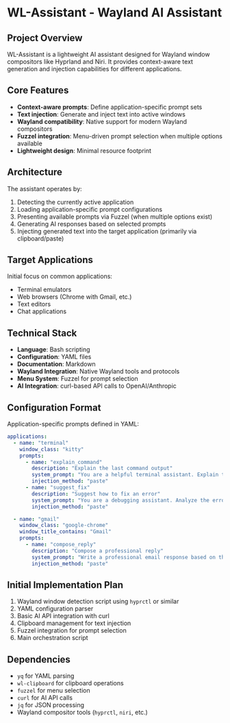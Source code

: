 # WL-Assistant - Wayland AI Assistant

## Project Overview

WL-Assistant is a lightweight AI assistant designed for Wayland window compositors like Hyprland and Niri. It provides context-aware text generation and injection capabilities for different applications.

## Core Features

- **Context-aware prompts**: Define application-specific prompt sets
- **Text injection**: Generate and inject text into active windows
- **Wayland compatibility**: Native support for modern Wayland compositors
- **Fuzzel integration**: Menu-driven prompt selection when multiple options available
- **Lightweight design**: Minimal resource footprint

## Architecture

The assistant operates by:
1. Detecting the currently active application
2. Loading application-specific prompt configurations
3. Presenting available prompts via Fuzzel (when multiple options exist)
4. Generating AI responses based on selected prompts
5. Injecting generated text into the target application (primarily via clipboard/paste)

## Target Applications

Initial focus on common applications:
- Terminal emulators
- Web browsers (Chrome with Gmail, etc.)
- Text editors
- Chat applications

## Technical Stack

- **Language**: Bash scripting
- **Configuration**: YAML files
- **Documentation**: Markdown
- **Wayland Integration**: Native Wayland tools and protocols
- **Menu System**: Fuzzel for prompt selection
- **AI Integration**: curl-based API calls to OpenAI/Anthropic

## Configuration Format

Application-specific prompts defined in YAML:

```yaml
applications:
  - name: "terminal"
    window_class: "kitty"
    prompts:
      - name: "explain_command"
        description: "Explain the last command output"
        system_prompt: "You are a helpful terminal assistant. Explain the command output in simple terms."
        injection_method: "paste"
      - name: "suggest_fix"
        description: "Suggest how to fix an error"
        system_prompt: "You are a debugging assistant. Analyze the error and suggest solutions."
        injection_method: "paste"

  - name: "gmail"
    window_class: "google-chrome"
    window_title_contains: "Gmail"
    prompts:
      - name: "compose_reply"
        description: "Compose a professional reply"
        system_prompt: "Write a professional email response based on the context."
        injection_method: "paste"
```

## Initial Implementation Plan

1. Wayland window detection script using `hyprctl` or similar
2. YAML configuration parser
3. Basic AI API integration with curl
4. Clipboard management for text injection
5. Fuzzel integration for prompt selection
6. Main orchestration script

## Dependencies

- `yq` for YAML parsing
- `wl-clipboard` for clipboard operations
- `fuzzel` for menu selection
- `curl` for AI API calls
- `jq` for JSON processing
- Wayland compositor tools (`hyprctl`, `niri`, etc.)